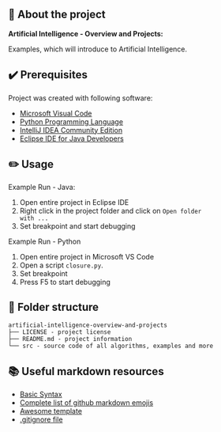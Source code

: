 ## :newspaper: About the project ##

**Artificial Intelligence - Overview and Projects:**

Examples, which will introduce to Artificial Intelligence.

## :heavy_check_mark: Prerequisites ##

Project was created with following software:

* [Microsoft Visual Code](https://code.visualstudio.com/download)
* [Python Programming Language](https://www.python.org/downloads/release/python-3109/)
* [IntelliJ IDEA Community Edition](https://www.jetbrains.com/idea/download/#section=windows)
* [Eclipse IDE for Java Developers](https://www.eclipse.org/downloads/packages/release/kepler/sr1/eclipse-ide-java-developers)

## :pencil2: Usage

Example Run - Java:

1. Open entire project in Eclipse IDE
1. Right click in the project folder and click on <code>Open folder with ...</code>
1. Set breakpoint and start debugging

Example Run - Python

1. Open entire project in Microsoft VS Code
1. Open a script <code>closure.py</code>.
1. Set breakpoint
1. Press F5 to start debugging

## :file_folder: Folder structure ##

    artificial-intelligence-overview-and-projects
    ├── LICENSE - project license
    ├── README.md - project information
    └── src - source code of all algorithms, examples and more

## :books: Useful markdown resources ##

* [Basic Syntax](https://www.markdownguide.org/basic-syntax/)
* [Complete list of github markdown emojis](https://dev.to/nikolab/complete-list-of-github-markdown-emoji-markup-5aia)
* [Awesome template](https://github.com/ma-shamshiri/Human-Activity-Recognition/blob/main/README.md)
* [.gitignore file](https://git-scm.com/docs/gitignore)
